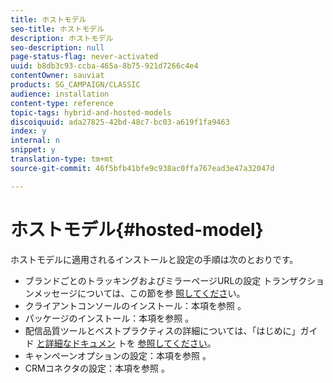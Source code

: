 ```yaml
---
title: ホストモデル
seo-title: ホストモデル
description: ホストモデル
seo-description: null
page-status-flag: never-activated
uuid: b8db3c93-ccba-465a-8b75-921d7266c4e4
contentOwner: sauviat
products: SG_CAMPAIGN/CLASSIC
audience: installation
content-type: reference
topic-tags: hybrid-and-hosted-models
discoiquuid: ada27825-42bd-48c7-bc03-a619f1fa9463
index: y
internal: n
snippet: y
translation-type: tm+mt
source-git-commit: 46f5bfb41bfe9c938ac0ffa767ead3e47a32047d

---
```



# ホストモデル{#hosted-model}

ホストモデルに適用されるインストールと設定の手順は次のとおりです。

* ブランドごとのトラッキングおよびミラーページURLの設定 トランザクションメッセージについては、この節を参 [照してくださ](../../message-center/using/configuring-multibranding.md)い。
* クライアントコンソールのインストール：本項を参照 [](../../installation/using/installing-the-client-console.md)。
* パッケージのインストール：本項を参照 [](../../installation/using/installing-campaign-standard-packages.md)。
* 配信品質ツールとベストプラクティスの詳細については、「はじめに」ガイド [と詳細なドキュメン](https://docs.campaign.adobe.com/doc/AC/getting_started/EN/deliverability.html) トを [参照してください](../../delivery/using/about-deliverability.md)。
* キャンペーンオプションの設定：本項を参照 [](../../installation/using/configuring-campaign-options.md)。
* CRMコネクタの設定：本項を参照 [](../../platform/using/crm-connectors.md)。

